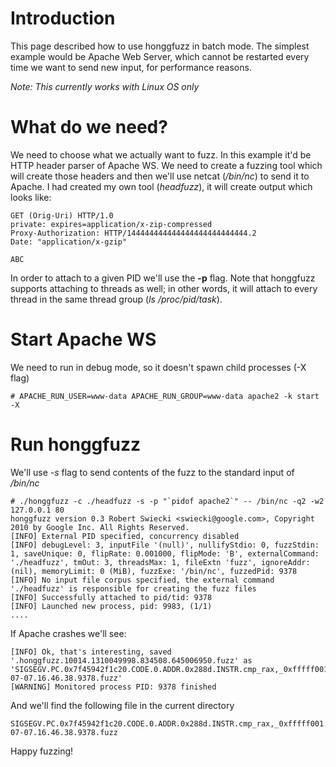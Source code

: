# Introduction #

This page described how to use honggfuzz in batch mode. The simplest example would be Apache Web Server, which cannot be restarted every time we want to send new input, for performance reasons.

_Note: This currently works with Linux OS only_

# What do we need? #

We need to choose what we actually want to fuzz. In this example it'd be HTTP header parser of Apache WS. We need to create a fuzzing tool which will create those headers and then we'll use netcat (_/bin/nc_) to send it to Apache. I had created my own tool (_headfuzz_), it will create output which looks like:

```
GET (Orig-Uri) HTTP/1.0
private: expires=application/x-zip-compressed
Proxy-Authorization: HTTP/144444444444444444444444444.2
Date: "application/x-gzip"

ABC
```

In order to attach to a given PID we'll use the **-p** flag. Note that honggfuzz supports attaching to threads as well; in other words, it will attach to every thread in the same thread group (_ls /proc/pid/task_).

# Start Apache WS #

We need to run in debug mode, so it doesn't spawn child processes (-X flag)

```
# APACHE_RUN_USER=www-data APACHE_RUN_GROUP=www-data apache2 -k start -X
```

# Run honggfuzz #

We'll use _-s_ flag to send contents of the fuzz to the standard input of _/bin/nc_

```
# ./honggfuzz -c ./headfuzz -s -p "`pidof apache2`" -- /bin/nc -q2 -w2 127.0.0.1 80
honggfuzz version 0.3 Robert Swiecki <swiecki@google.com>, Copyright 2010 by Google Inc. All Rights Reserved.
[INFO] External PID specified, concurrency disabled
[INFO] debugLevel: 3, inputFile '(null)', nullifyStdio: 0, fuzzStdin: 1, saveUnique: 0, flipRate: 0.001000, flipMode: 'B', externalCommand: './headfuzz', tmOut: 3, threadsMax: 1, fileExtn 'fuzz', ignoreAddr: (nil), memoryLimit: 0 (MiB), fuzzExe: '/bin/nc', fuzzedPid: 9378
[INFO] No input file corpus specified, the external command './headfuzz' is responsible for creating the fuzz files
[INFO] Successfully attached to pid/tid: 9378
[INFO] Launched new process, pid: 9983, (1/1)
....
```

If Apache crashes we'll see:

```
[INFO] Ok, that's interesting, saved '.honggfuzz.10014.1310049998.834508.645006950.fuzz' as 'SIGSEGV.PC.0x7f45942f1c20.CODE.0.ADDR.0x288d.INSTR.cmp_rax,_0xfffff001.2011-07-07.16.46.38.9378.fuzz'
[WARNING] Monitored process PID: 9378 finished
```

And we'll find the following file in the current directory

```
SIGSEGV.PC.0x7f45942f1c20.CODE.0.ADDR.0x288d.INSTR.cmp_rax,_0xfffff001.2011-07-07.16.46.38.9378.fuzz
```

Happy fuzzing!
